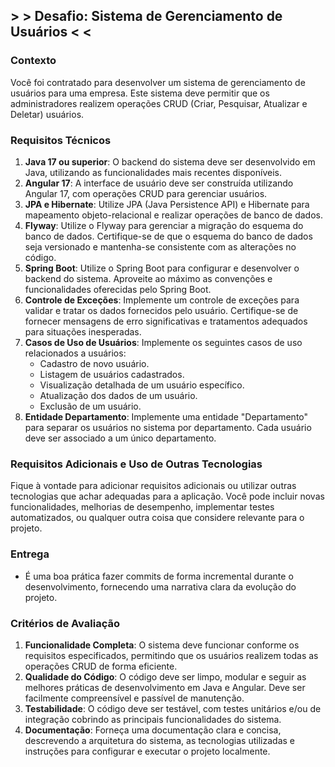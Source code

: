 ## > > Desafio: Sistema de Gerenciamento de Usuários < <

### Contexto

Você foi contratado para desenvolver um sistema de gerenciamento de usuários para uma empresa. Este sistema deve
permitir que os administradores realizem operações CRUD (Criar, Pesquisar, Atualizar e Deletar) usuários.

### Requisitos Técnicos

1. **Java 17 ou superior**: O backend do sistema deve ser desenvolvido em Java, utilizando as funcionalidades mais
   recentes disponíveis.
2. **Angular 17**: A interface de usuário deve ser construída utilizando Angular 17, com operações CRUD para gerenciar
   usuários.
3. **JPA e Hibernate**: Utilize JPA (Java Persistence API) e Hibernate para mapeamento objeto-relacional e realizar
   operações de banco de dados.
4. **Flyway**: Utilize o Flyway para gerenciar a migração do esquema do banco de dados. Certifique-se de que o esquema
   do banco de dados seja versionado e mantenha-se consistente com as alterações no código.
5. **Spring Boot**: Utilize o Spring Boot para configurar e desenvolver o backend do sistema. Aproveite ao máximo as
   convenções e funcionalidades oferecidas pelo Spring Boot.
6. **Controle de Exceções**: Implemente um controle de exceções para validar e tratar os dados fornecidos pelo usuário.
   Certifique-se de fornecer mensagens de erro significativas e tratamentos adequados para situações inesperadas.
7. **Casos de Uso de Usuários**: Implemente os seguintes casos de uso relacionados a usuários:
    - Cadastro de novo usuário.
    - Listagem de usuários cadastrados.
    - Visualização detalhada de um usuário específico.
    - Atualização dos dados de um usuário.
    - Exclusão de um usuário.
8. **Entidade Departamento**: Implemente uma entidade "Departamento" para separar os usuários no sistema por
   departamento. Cada usuário deve ser associado a um único departamento.

### Requisitos Adicionais e Uso de Outras Tecnologias

Fique à vontade para adicionar requisitos adicionais ou utilizar outras tecnologias que achar adequadas para a
aplicação. Você pode incluir novas funcionalidades, melhorias de desempenho, implementar testes automatizados, ou
qualquer outra coisa que considere relevante para o projeto.

### Entrega

- É uma boa prática fazer commits de forma incremental durante o desenvolvimento, fornecendo uma narrativa clara da
  evolução do projeto.

### Critérios de Avaliação

1. **Funcionalidade Completa**: O sistema deve funcionar conforme os requisitos especificados, permitindo que os
   usuários realizem todas as operações CRUD de forma eficiente.
2. **Qualidade do Código**: O código deve ser limpo, modular e seguir as melhores práticas de desenvolvimento em Java e
   Angular. Deve ser facilmente compreensível e passível de manutenção.
3. **Testabilidade**: O código deve ser testável, com testes unitários e/ou de integração cobrindo as principais
   funcionalidades do sistema.
4. **Documentação**: Forneça uma documentação clara e concisa, descrevendo a arquitetura do sistema, as tecnologias
   utilizadas e instruções para configurar e executar o projeto localmente.